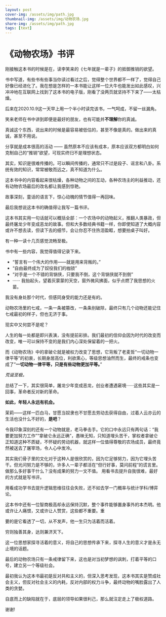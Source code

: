 ```yaml
---
layout: post
cover-img: /assets/img/path.jpg
thumbnail-img: /assets/img/动物农场.jpg
share-img: /assets/img/path.jpg
tags: [text]
---
```


# 《动物农场》书评

刚接触这本书的时候是在，读李笑来的《七年就是一辈子》的抵御推销的欲望。

书中写道，有些书有些事当你读过看过之后，觉得整个世界都不一样了，觉得自己好像已经进化了。我在想是怎样的一本书能让这样一位大牛也能发出如此感叹，兴冲冲地在互联网上找到了这本书的电子版，刚看了没两页就坚持不下来了——太枯燥。

后来在2020.10.9这一天早上用一个半小时读完该书，一气呵成，不留一丝漏角。

笑来老师在书中讲到即便是最好的朋友，也有可能并**不理解**你的真诚。 

真诚这个东西，说出来的时候是最容易被低估的，甚⾄不像是真的。做出来的真诚，甚⾄不⽤说。

分享就是成本很⾼的活动 —— 虽然原本不应该有成本，原本应该双⽅都明白如何克制⾃⼰的“推销”欲望，可现实终归不是理想状态。 

其实，知识是很难传播的。可以瞬间传播的，通常只不过是段⼦、谣⾔和⼋卦。系统有效的知识，常常被敬⽽远之，真不知道为什么。 

这本书中的内容看起来很枯燥，各种动物之间的互动，各种农场主的利益推动，还有动物农场最后的改名都让我感到惊艳。

故事深刻，童话的语言下，惊心动魄的情节值得一再回味。

最后我想说这本书的确值得让我写一篇书评。

这本书其实用一句话就可以概括全部：一个农场中的动物起义，推翻人类暴政，但最终屠龙少年变成恶龙的故事。但和大多数经典书籍一样，你即使知道了大概内容或许不想去读，但读下去的细节，会让你忍不住热泪盈眶，想要拍桌子叫好。

有一种一读十几页感觉流畅至极。

书中有一些内容，我觉得值得记录下来。

- “誓言有一个伟大的作用——就是用来背叛的。”
- “自由最终成为了奴役我们的枷锁”
- “对手是一个不错的背锅侠，只要我不倒，这个背锅侠就不到倒”
- ······
我抬起头，望着灰蒙蒙的天空，窗外微风拂面，似乎点燃了我思想的火苗。

我没有身处那个时代，但感同身受的能力还是有的。

动物农场里的七戒，一条一条被篡改，一条条别破除，最终只有几个动物还能记住七戒最初的样子，但也无济于事。

现实中又何尝不是呢？

人生的每一处都是即兴表演，没有提前彩排。我们最初的信仰会因为时代的改变而改变，唯一可以保持不变的是我们内心深处保留着的一把火。

而《动物农场》中的拿破仑就是被权力改变了思想，它背叛了老麦哲“一切动物一律平等”的初衷，长期身居高位，利欲熏心，等级思想油然而生，最终的戒条也变成了”**一切动物一律平等，只是有些动物更加平等。**”

*荒诞至极。*

总结了一下，其实很简单，屠龙少年变成恶龙，创业者遭遇窘境······这些其实是一回事，革命者反对新的革命。

**如此，年轻人永远有机会。**

茉莉——这样一匹白马，甘愿当奴隶也不甘愿去劳动去获得自由，过着人云亦云的生活也没什么不好的，**是吧**？

令我印象深刻的还有一个动物就是，老马拳击手。它的口中永远只有两句话：“我要更加努力工作”“拿破仑永远正确”，愚昧无知，只知道埋头苦干，掌权者拿破仑正知道这种不质疑，不怀疑的劳动机器，就这样一位值得尊敬的农场成员，最终竟然被送去了屠宰场，令人心中发冷。

其实我们骨子里的文化对于这种人是很欣赏的，因为它足够努力，因为它埋头苦干。但光问努力是不够的，许多人一辈子都活在“但行好事，莫问前程”的谎言里。做那么多好事干什么？没有成果的努力一文不值。
用看书去提升自我很难，最好的方式就是写书评。

用看成功学书去提升逻辑思维往往会失败，还不如去学一门概率与统计学科/博弈论。

这本书中还有一位智商极高却永远保持沉默，整个事件能够置身事外的本杰明。他或许让人痛恨，又或许让人赞赏，这些都不重要。重

要的是它看透了一切，从不发声，他一生只为活着而活着。

穷则独善其身，达则兼济天下。

这一位思想家探寻活着的意义，将自己的思想传承下来，探寻人生的意义才是永无止境的话题。

最后的动物农场只有一条戒律留下来，这也是对当初梦想的讽刺，打着平等的口号，建立另一个等级社会。

最初我认为这本书最初是反对共和主义的，但深入思考发现，这本书其实是赞成社会主义，但反对社会主义的内耗，反对内部的权力斗争，最终动物的嘴脸露出了人类的贪婪。

自底而上的缺陷就在于，底层的领导如果很利己，那么就注定走上了极权道路。

谢谢!

